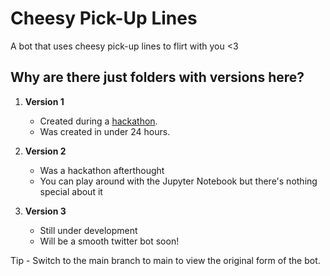 # Cheesy Pick-Up Lines

A bot that uses cheesy pick-up lines to flirt with you <3

## Why are there just folders with versions here?

1. **Version 1**

    - Created during a [hackathon](https://devpost.com/software/cheesy-pick-up-line-generator).
    - Was created in under 24 hours.


2. **Version 2**

    - Was a hackathon afterthought
    - You can play around with the Jupyter Notebook but there's nothing special about it


3. **Version 3**

    - Still under development
    - Will be a smooth twitter bot soon!

Tip - Switch to the main branch to main to view the original form of the bot.
